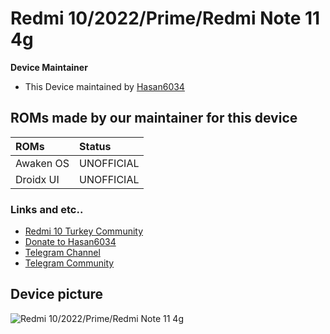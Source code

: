 # Redmi 10/2022/Prime/Redmi Note 11 4g

**Device Maintainer**
- This Device maintained by [Hasan6034](https://github.com/hasan6034)

## ROMs made by our maintainer for this device

| ROMs                    | Status                                                          |
| :---------------------- | :---------------------------------------------------------------|
| Awaken OS               | UNOFFICIAL                                                      |
| Droidx UI               | UNOFFICIAL                                                      |

### Links and etc..

- [Redmi 10 Turkey Community](https://t.me/selenetr)
- [Donate to Hasan6034](https://www.buymeacoffee.com/hasan6034)
- [Telegram Channel](https://t.me/shawkbuilds)
- [Telegram Community](https://t.me/shawkbuilddiscussion)

## Device picture

![Redmi 10/2022/Prime/Redmi Note 11 4g](https://fdn2.gsmarena.com/vv/pics/xiaomi/xiaomi-redmi-10-1.jpg "Redmi 10")
